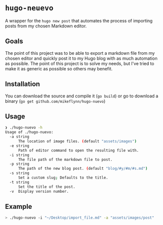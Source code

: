 # `hugo-neuevo` 

A wrapper for the `hugo new post` that automates the process of importing posts from my chosen Markdown editor.

## Goals

The point of this project was to be able to export a markdown file from my chosen editor and quickly post it to my Hugo blog with as much automation as possible. The point of this project is to solve my needs, but I've tried to make it as generic as possible so others may benefit. 

## Installation

You can download the source and compile it (`go build`) or go to download a binary (`go get github.com/mikeflynn/hugo-nuevo`)

## Usage

```bash
❯ ./hugo-nuevo -h
Usage of ./hugo-nuevo:
  -a string
      The location of image files. (default "assets/images")
  -e string
      Path of editor command to open the resulting file with.
  -i string
      The file path of the markdown file to post.
  -p string
      The path of the new blog post. (default "blog/#y/#m/#s.md")
  -s string
      Set a custom slug; Defaults to the title.
  -t string
      Set the title of the post.
  -v  Display version number.
```

## Example

```bash
> ./hugo-nuevo -i "~/Desktop/import_file.md" -a "assets/images/post"
```